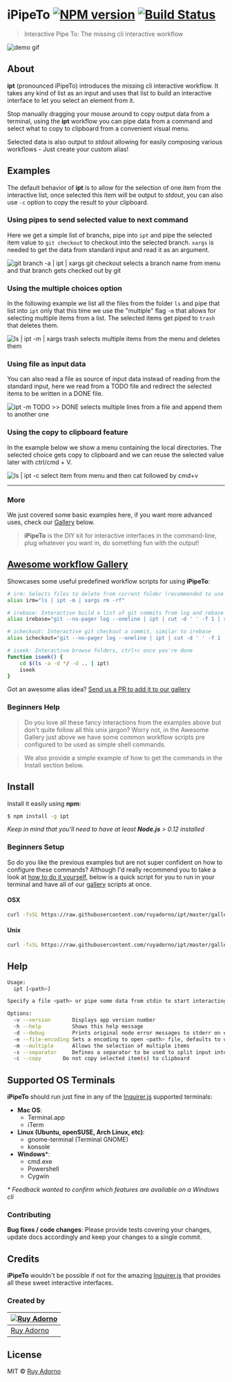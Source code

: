 # iPipeTo [![NPM version](https://badge.fury.io/js/ipt.svg)](https://npmjs.org/package/ipt) [![Build Status](https://travis-ci.org/ruyadorno/ipt.svg?branch=master)](https://travis-ci.org/ruyadorno/ipt)

> Interactive Pipe To: The missing cli interactive workflow

![demo gif](http://i.imgur.com/0tASyP7.gif)

## About

**ipt** (pronounced iPipeTo) introduces the missing cli interactive workflow. It takes any kind of list as an input and uses that list to build an interactive interface to let you select an element from it.

Stop manually dragging your mouse around to copy output data from a terminal, using the **ipt** workflow you can pipe data from a command and select what to copy to clipboard from a convenient visual menu.

Selected data is also output to _stdout_ allowing for easily composing various workflows - Just create your custom alias!


## Examples

The default behavior of **ipt** is to allow for the selection of one item from the interactive list, once selected this item will be output to _stdout_, you can also use `-c` option to copy the result to your clipboard.


### Using pipes to send selected value to next command

Here we get a simple list of branchs, pipe into `ipt` and pipe the selected item value to `git checkout` to checkout into the selected branch. `xargs` is needed to get the data from standard input and read it as an argument.

![`git branch -a | ipt | xargs git checkout` selects a branch name from menu and that branch gets checked out by git](http://i.imgur.com/nOPBE4t.gif)


### Using the multiple choices option

In the following example we list all the files from the folder `ls` and pipe that list into `ipt` only that this time we use the "multiple" flag `-m` that allows for selecting multiple items from a list. The selected items get piped to `trash` that deletes them.

![`ls | ipt -m | xargs trash` selects multiple items from the menu and deletes them](http://i.imgur.com/iPYIfPj.gif)


### Using file as input data

You can also read a file as source of input data instead of reading from the standard input, here we read from a TODO file and redirect the selected items to be written in a DONE file.

![`ipt -m TODO >> DONE` selects multiple lines from a file and append them to another one](http://i.imgur.com/9tJSyEi.gif)


### Using the copy to clipboard feature

In the example below we show a menu containing the local directories. The selected choice gets copy to clipboard and we can reuse the selected value later with ctrl/cmd + V.

![`ls | ipt -c` select item from menu and then `cat` followed by `cmd+v`](http://i.imgur.com/rQFtMQY.gif)


---

### More

We just covered some basic examples here, if you want more advanced uses, check our [Gallery](gallery.sh) below.

> **iPipeTo** is the DIY kit for interactive interfaces in the command-line, plug whatever you want in, do something fun with the output!


## [Awesome workflow Gallery](gallery.sh)

Showcases some useful predefined workflow scripts for using **iPipeTo**:

```sh
# irm: Selects files to delete from current folder (recommended to use trash instead of rm -rf)
alias irm="ls | ipt -m | xargs rm -rf"

# irebase: Interactive build a list of git commits from log and rebase from selected one
alias irebase="git --no-pager log --oneline | ipt | cut -d ' ' -f 1 | xargs -o git rebase -i"

# icheckout: Interactive git checkout a commit, similar to irebase
alias icheckout="git --no-pager log --oneline | ipt | cut -d ' ' -f 1 | xargs git checkout"

# iseek: Interactive browse folders, ctrl+c once you're done
function iseek() {
    cd $(ls -a -d */ -d .. | ipt)
    iseek
}
```

Got an awesome alias idea? [Send us a PR to add it to our gallery](gallery.sh)


### Beginners Help

> Do you love all these fancy interactions from the examples above but don't quite follow all this unix jargon? Worry not, in the Awesome Gallery just above we have some common workflow scripts pre configured to be used as simple shell commands.

> We also provide a simple example of how to get the commands in the Install section below.


## Install

Install it easily using **npm**:

```sh
$ npm install -g ipt
```

_Keep in mind that you'll need to have at least **Node.js** > 0.12 installed_

### Beginners Setup

So do you like the previous examples but are not super confident on how to configure these commands? Although I'd really recommend you to take a look at [how to do it yourself](http://askubuntu.com/questions/17536/how-do-i-create-a-permanent-bash-alias), below is a quick script for you to run in your terminal and have all of our [gallery](gallery.sh) scripts at once.

#### OSX

```sh
curl -fsSL https://raw.githubusercontent.com/ruyadorno/ipt/master/gallery.sh >> ~/.bash_profile
```

#### Unix

```sh
curl -fsSL https://raw.githubusercontent.com/ruyadorno/ipt/master/gallery.sh >> ~/.bashrc
```


## Help

```sh
Usage:
  ipt [<path>]

Specify a file <path> or pipe some data from stdin to start interacting.

Options:
  -v --version       Displays app version number
  -h --help          Shows this help message
  -d --debug         Prints original node error messages to stderr on errors
  -e --file-encoding Sets a encoding to open <path> file, defaults to utf8
  -m --multiple      Allows the selection of multiple items
  -s --separator     Defines a separator to be used to split input into items
  -c --copy       Do not copy selected item(s) to clipboard
```


## Supported OS Terminals

**iPipeTo** should run just fine in any of the [Inquirer.js](https://github.com/SBoudrias/Inquirer.js) supported terminals:

- **Mac OS**:
  - Terminal.app
  - iTerm
- **Linux (Ubuntu, openSUSE, Arch Linux, etc)**:
  - gnome-terminal (Terminal GNOME)
  - konsole
- **Windows**\*:
  - cmd.exe
  - Powershell
  - Cygwin

_\* Feedback wanted to confirm which features are available on a Windows cli_

### Contributing

**Bug fixes / code changes**: Please provide tests covering your changes, update docs accordingly and keep your changes to a single commit.


## Credits

**iPipeTo** wouldn't be possible if not for the amazing [Inquirer.js](https://github.com/SBoudrias/Inquirer.js) that provides all these sweet interactive interfaces.

### Created by

[![Ruy Adorno](https://avatars.githubusercontent.com/u/220900?s=144)](http://ruyadorno.com) |
---|
[Ruy Adorno](http://ruyadorno.com) |

## License

MIT © [Ruy Adorno](http://ruyadorno.com)
